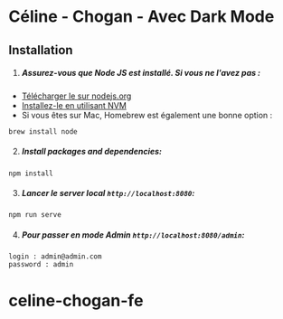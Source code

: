 # Céline - Chogan - Avec Dark Mode

## Installation

1. ##### Assurez-vous que Node JS est installé. Si vous ne l'avez pas :

- [Télécharger le sur nodejs.org](https://nodejs.org)
- [Installez-le en utilisant NVM ](https://github.com/nvm-sh/nvm)
- Si vous êtes sur Mac, Homebrew est également une bonne option :

```
brew install node
```

2. ##### Install packages and dependencies:

```
npm install
```

3. ##### Lancer le server local `http://localhost:8080`:

```
npm run serve
```

4. ##### Pour passer en mode Admin `http://localhost:8080/admin`:

```
login : admin@admin.com
password : admin
```

# celine-chogan-fe
